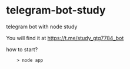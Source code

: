 # telegram-bot-study
telegram bot with node study

You will find it at <https://t.me/study_gtg7784_bot>

how to start?

```
    > node app
```